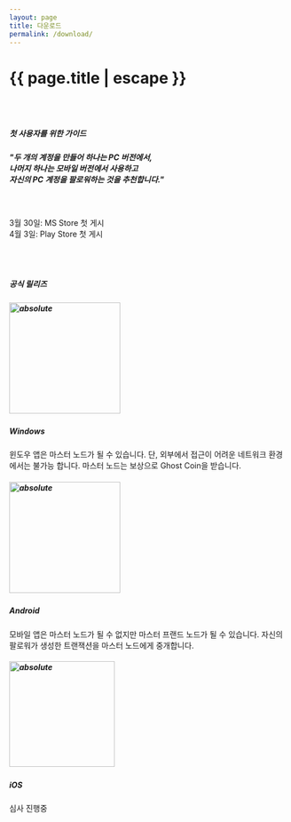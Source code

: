```yaml
---
layout: page
title: 다운로드
permalink: /download/
---
```


<h1 class="page-title">{{ page.title | escape }}</h1>
<div class="row center">  <br><br><h5><b>첫 사용자를 위한 가이드</b></h5>
<h5>"두 개의 계정을 만들어 하나는 PC 버전에서, <br>나머지 하나는 모바일 버전에서 사용하고 <br>자신의 PC 계정을 팔로워하는 것을 추천합니다."</h5>
 <br><br>
3월 30일: MS Store 첫 게시<br>
4월 3일: Play Store 첫 게시
<br><br><br><br>
<h5>공식 릴리즈</h5>
</div>
<div class="container">
    <div class="section">
        <!--   Icon Section  https://www.panoramedia.eu/jekyllmaterialize/ -->
        <div class="row">
            <div class="col s12 m4">
             <h5 class="center"><a href="https://www.microsoft.com/ko-kr/p/ghostnet/9phc4s6d6b7q?activetab=pivot:overviewtab"><img width="200" data-action="zoom" src='{{ "/assets/windows-store-badge.png" | relative_url }}' alt='absolute'></a></h5>
                <h5 class="center">Windows </h5>
                <p class="light">윈도우 앱은 마스터 노드가 될 수 있습니다. 단, 외부에서 접근이 어려운 네트워크 환경에서는 불가능 합니다. 마스터 노드는 보상으로 Ghost Coin을 받습니다. </p>
            </div>
            <div class="col s12 m4">
             <h5 class="center">
                <a href="https://play.google.com/store/apps/details?id=com.ghostnet.GhostNet">
                <img width="200" data-action="zoom" src='{{ "/assets/Google_Play_Store_badge_EN.svg" | relative_url }}' alt='absolute'> </a>
                </h5>
                <h5 class="center">Android</h5>
                <p class="light">모바일 앱은 마스터 노드가 될 수 없지만 마스터 프랜드 노드가 될 수 있습니다. 자신의 팔로워가 생성한 트랜잭션을 마스터 노드에게 중개합니다.</p>
            </div>
            <div class="col s12 m4">
             <h5 class="center">
                <img width="190" data-action="zoom" src='{{ "/assets/App_Store_Badge_US-UK.svg" | relative_url }}' alt='absolute'> <br></h5>
                <h5 class="center">iOS</h5>
                <p class="light">심사 진행중
                </p>
            </div>
        </div>
    </div>
</div>
<div class="row center">   
<br><br><br><br><br><br><br><br><br><br><br><br><br><br>
</div>